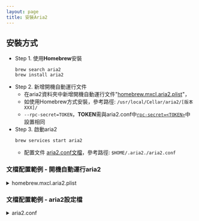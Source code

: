 ```yaml
---
layout: page
title: 安裝Aria2
---
```


## 安裝方式

- Step 1. 使用**Homebrew**安裝
  ```
  brew search aria2
  brew install aria2
  ```
- Step 2. 新增開機自動運行文件
  - 在aria2資料夾中新增開機自動運行文件"[homebrew.mxcl.aria2.plist](homebrew.mxcl.aria2.plist)"，
  - 如使用Homebrew方式安裝，參考路徑: `/usr/local/Cellar/aria2/[版本XXX]/`
  - `--rpc-secret=TOKEN`，**TOKEN**需與aria2.conf中[`rpc-secret=<TOKEN>`](aria2.conf#L68)中設置相同
- Step 3. 啟動aria2
  ```
  brew services start aria2
  ```
  - 配置文件 [aria2.conf文檔](aria2.conf)，參考路徑: `$HOME/.aria2./aria2.conf`

### 文檔配置範例 - 開機自動運行aria2

<details>
<summary>homebrew.mxcl.aria2.plist</summary>

開機自動運行aria2

```plist
<!--?xml version="1.0" encoding="UTF-8"?-->
<plist version="1.0">
    <dict>
<key>Label</key>
<string>homebrew.mxcl.aria2</string>
<key>ProgramArguments</key>
<array>
<string>/usr/local/opt/aria2/bin/aria2c</string>
<string>--enable-rpc=true</string>
<string>--rpc-secret=TOKEN</string>
<string>--rpc-allow-origin-all=true</string>
<string>--rpc-listen-all=true</string>
</array>
<key>RunAtLoad</key>
<true/>
<key>KeepAlive</key>
<true/>
</dict>
</plist>
```

</details>

### 文檔配置範例 - aria2設定檔

<details>
<summary>aria2.conf</summary>

aria2.conf基本配置

```properties
## '#'開頭爲註釋內容, 選項都有相應的註釋說明, 根據需要修改 ##
## 被註釋的選項填寫的是默認值, 建議在需要修改時再取消註釋  ##

## 文件保存相關 ##

# 文件的保存路徑(可使用絕對路徑或相對路徑), 默認: 當前啓動位置
dir=/Users/nick/Documents/Backup_Exclude/Aria2
# 啓用磁盤緩存, 0爲禁用緩存, 需1.16以上版本, 默認:16M
#disk-cache=32M
# 文件預分配方式, 能有效降低磁盤碎片, 默認:prealloc
# 預分配所需時間: none < falloc ? trunc < prealloc
# falloc和trunc則需要文件系統和內核支持
# NTFS建議使用falloc, EXT3/4建議trunc, MAC 下需要註釋此項
#file-allocation=none
# 斷點續傳
continue=true

## 下載連接相關 ##

# 最大同時下載任務數, 運行時可修改, 默認:5
max-concurrent-downloads=5
# 同一服務器連接數, 添加時可指定, 默認:1
max-connection-per-server=16
# 最小文件分片大小, 添加時可指定, 取值範圍1M -1024M, 默認:20M
# 假定size=10M, 文件爲20MiB 則使用兩個來源下載; 文件爲15MiB 則使用一個來源下載
min-split-size=10M
# 單個任務最大線程數, 添加時可指定, 默認:5
split=32
# 整體下載速度限制, 運行時可修改, 默認:0
#max-overall-download-limit=0
# 單個任務下載速度限制, 默認:0
#max-download-limit=0
# 整體上傳速度限制, 運行時可修改, 默認:0
#max-overall-upload-limit=0
# 單個任務上傳速度限制, 默認:0
#max-upload-limit=0
# 禁用IPv6, 默認:false
#disable-ipv6=true
# 連接超時時間, 默認:60
#timeout=60
# 最大重試次數, 設置爲0表示不限制重試次數, 默認:5
#max-tries=5
# 設置重試等待的秒數, 默認:0
#retry-wait=0

## 進度保存相關 ##

# 從會話文件中讀取下載任務
input-file=/etc/aria2/aria2.session
# 在Aria2退出時保存`錯誤/未完成`的下載任務到會話文件
save-session=/etc/aria2/aria2.session
# 定時保存會話, 0爲退出時才保存, 需1.16.1以上版本, 默認:0
save-session-interval=60

## RPC相關設置 ##

# 啓用RPC, 默認:false
enable-rpc=true
# 允許所有來源, 默認:false
rpc-allow-origin-all=true
# 允許非外部訪問, 默認:false
rpc-listen-all=true
# 事件輪詢方式, 取值:[epoll, kqueue, port, poll, select], 不同系統默認值不同
#event-poll=select
# RPC監聽端口, 端口被佔用時可以修改, 默認:6800
#rpc-listen-port=6800
# 設置的RPC授權令牌, v1.18.4新增功能, 取代 --rpc-user 和 --rpc-passwd 選項
#rpc-secret=<TOKEN>
# 設置的RPC訪問用戶名, 此選項新版已廢棄, 建議改用 --rpc-secret 選項
#rpc-user=<USER>
# 設置的RPC訪問密碼, 此選項新版已廢棄, 建議改用 --rpc-secret 選項
#rpc-passwd=<PASSWD>
# 是否啓用 RPC 服務的 SSL/TLS 加密,
# 啓用加密後 RPC 服務需要使用 https 或者 wss 協議連接
#rpc-secure=true
# 在 RPC 服務中啓用 SSL/TLS 加密時的證書文件,
# 使用 PEM 格式時，您必須通過 --rpc-private-key 指定私鑰
#rpc-certificate=/path/to/certificate.pem
# 在 RPC 服務中啓用 SSL/TLS 加密時的私鑰文件
#rpc-private-key=/path/to/certificate.key

## BT/PT下載相關 ##

# 當下載的是一個種子(以.torrent結尾)時, 自動開始BT任務, 默認:true
#follow-torrent=true
# BT監聽端口, 當端口被屏蔽時使用, 默認:6881-6999
listen-port=51413
# 單個種子最大連接數, 默認:55
#bt-max-peers=55
# 打開DHT功能, PT需要禁用, 默認:true
enable-dht=false
# 打開IPv6 DHT功能, PT需要禁用
#enable-dht6=false
# DHT網絡監聽端口, 默認:6881-6999
#dht-listen-port=6881-6999
# 本地節點查找, PT需要禁用, 默認:false
#bt-enable-lpd=false
# 種子交換, PT需要禁用, 默認:true
enable-peer-exchange=false
# 每個種子限速, 對少種的PT很有用, 默認:50K
#bt-request-peer-speed-limit=50K
# 客戶端僞裝, PT需要
peer-id-prefix=-TR2770-
user-agent=Transmission/2.77
# 當種子的分享率達到這個數時, 自動停止做種, 0爲一直做種, 默認:1.0
seed-ratio=0
# 強制保存會話, 即使任務已經完成, 默認:false
# 較新的版本開啓後會在任務完成後依然保留.aria2文件
#force-save=false
# BT校驗相關, 默認:true
#bt-hash-check-seed=true
# 繼續之前的BT任務時, 無需再次校驗, 默認:false
bt-seed-unverified=true
# 保存磁力鏈接元數據爲種子文件(.torrent文件), 默認:false
bt-save-metadata=true

## MacOS 運行命令
# aria2c --conf-path="/Users/nick/.aria2/aria2.conf" -D

### 參考來源 ###
### https://www.twblogs.net/a/5b8cf86d2b7177188337e200
```

</details>
